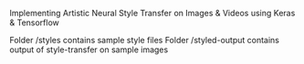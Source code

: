 
Implementing Artistic Neural Style Transfer on Images & Videos using Keras & Tensorflow

Folder /styles contains sample style files
Folder /styled-output contains output of style-transfer on sample images
